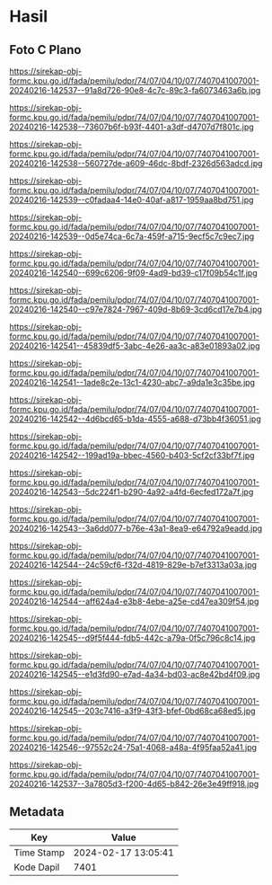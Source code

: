 # Hasil

## Foto C Plano

https://sirekap-obj-formc.kpu.go.id/fada/pemilu/pdpr/74/07/04/10/07/7407041007001-20240216-142537--91a8d726-90e8-4c7c-89c3-fa6073463a6b.jpg

https://sirekap-obj-formc.kpu.go.id/fada/pemilu/pdpr/74/07/04/10/07/7407041007001-20240216-142538--73607b6f-b93f-4401-a3df-d4707d7f801c.jpg

https://sirekap-obj-formc.kpu.go.id/fada/pemilu/pdpr/74/07/04/10/07/7407041007001-20240216-142538--560727de-a609-46dc-8bdf-2326d563adcd.jpg

https://sirekap-obj-formc.kpu.go.id/fada/pemilu/pdpr/74/07/04/10/07/7407041007001-20240216-142539--c0fadaa4-14e0-40af-a817-1959aa8bd751.jpg

https://sirekap-obj-formc.kpu.go.id/fada/pemilu/pdpr/74/07/04/10/07/7407041007001-20240216-142539--0d5e74ca-6c7a-459f-a715-9ecf5c7c9ec7.jpg

https://sirekap-obj-formc.kpu.go.id/fada/pemilu/pdpr/74/07/04/10/07/7407041007001-20240216-142540--699c6206-9f09-4ad9-bd39-c17f09b54c1f.jpg

https://sirekap-obj-formc.kpu.go.id/fada/pemilu/pdpr/74/07/04/10/07/7407041007001-20240216-142540--c97e7824-7967-409d-8b69-3cd6cd17e7b4.jpg

https://sirekap-obj-formc.kpu.go.id/fada/pemilu/pdpr/74/07/04/10/07/7407041007001-20240216-142541--45839df5-3abc-4e26-aa3c-a83e01893a02.jpg

https://sirekap-obj-formc.kpu.go.id/fada/pemilu/pdpr/74/07/04/10/07/7407041007001-20240216-142541--1ade8c2e-13c1-4230-abc7-a9da1e3c35be.jpg

https://sirekap-obj-formc.kpu.go.id/fada/pemilu/pdpr/74/07/04/10/07/7407041007001-20240216-142542--4d6bcd65-b1da-4555-a688-d73bb4f36051.jpg

https://sirekap-obj-formc.kpu.go.id/fada/pemilu/pdpr/74/07/04/10/07/7407041007001-20240216-142542--199ad19a-bbec-4560-b403-5cf2cf33bf7f.jpg

https://sirekap-obj-formc.kpu.go.id/fada/pemilu/pdpr/74/07/04/10/07/7407041007001-20240216-142543--5dc224f1-b290-4a92-a4fd-6ecfed172a7f.jpg

https://sirekap-obj-formc.kpu.go.id/fada/pemilu/pdpr/74/07/04/10/07/7407041007001-20240216-142543--3a6dd077-b76e-43a1-8ea9-e64792a9eadd.jpg

https://sirekap-obj-formc.kpu.go.id/fada/pemilu/pdpr/74/07/04/10/07/7407041007001-20240216-142544--24c59cf6-f32d-4819-829e-b7ef3313a03a.jpg

https://sirekap-obj-formc.kpu.go.id/fada/pemilu/pdpr/74/07/04/10/07/7407041007001-20240216-142544--aff624a4-e3b8-4ebe-a25e-cd47ea309f54.jpg

https://sirekap-obj-formc.kpu.go.id/fada/pemilu/pdpr/74/07/04/10/07/7407041007001-20240216-142545--d9f5f444-fdb5-442c-a79a-0f5c796c8c14.jpg

https://sirekap-obj-formc.kpu.go.id/fada/pemilu/pdpr/74/07/04/10/07/7407041007001-20240216-142545--e1d3fd90-e7ad-4a34-bd03-ac8e42bd4f09.jpg

https://sirekap-obj-formc.kpu.go.id/fada/pemilu/pdpr/74/07/04/10/07/7407041007001-20240216-142545--203c7416-a3f9-43f3-bfef-0bd68ca68ed5.jpg

https://sirekap-obj-formc.kpu.go.id/fada/pemilu/pdpr/74/07/04/10/07/7407041007001-20240216-142546--97552c24-75a1-4068-a48a-4f95faa52a41.jpg

https://sirekap-obj-formc.kpu.go.id/fada/pemilu/pdpr/74/07/04/10/07/7407041007001-20240216-142537--3a7805d3-f200-4d65-b842-26e3e49ff918.jpg


## Metadata

| Key        | Value               |
| ---------- | ------------------- |
| Time Stamp | 2024-02-17 13:05:41 |
| Kode Dapil | 7401                |



